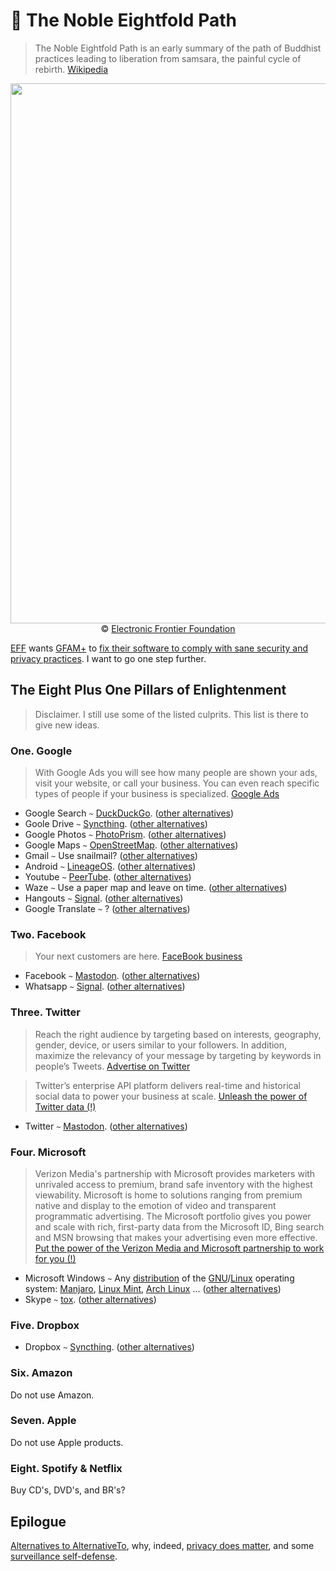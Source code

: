 :hiking_boot: The Noble Eightfold Path
==

> The Noble Eightfold Path is an early summary of the path of Buddhist
> practices leading to liberation from samsara, the painful cycle of rebirth.
> [Wikipedia](https://en.wikipedia.org/wiki/Noble_Eightfold_Path)

<p align="center">
<a href="https://fixitalready.eff.org">
<img src="https://ipfs.io/ipfs/QmUonfRreztzciUfFGhrJAzpFGCXUwE3eVHe3Dvwfrb9XL" width="864">
</a><br/>
© <a href="https://eff.org">Electronic Frontier Foundation</a>
</p>

[EFF](https://eff.org) wants [GFAM+](https://en.wikipedia.org/wiki/Big_Four_tech_companies) to
[fix their software to comply with sane security and privacy practices](https://fixitalready.eff.org).
I want to go one step further.

## The Eight Plus One Pillars of Enlightenment
> Disclaimer. I still use some of the listed culprits. This list is there to give new ideas.

### One. Google
> With Google Ads you will see how many people are shown your ads, visit your
> website, or call your business. You can even reach specific types of people
> if your business is specialized.
> [Google Ads](https://ads.google.com)

  - Google Search `~` [DuckDuckGo](https://duckduckgo.com). ([other alternatives](https://alternativeto.net/software/google-search))
  - Goole Drive `~` [Syncthing](https://syncthing.net). ([other alternatives](https://alternativeto.net/software/google-drive))
  - Google Photos `~` [PhotoPrism](https://photoprism.org). ([other alternatives](https://alternativeto.net/software/google-photos))
  - Google Maps `~` [OpenStreetMap](https://www.openstreetmap.org/about). ([other alternatives](https://alternativeto.net/software/google-maps))
  - Gmail `~` Use snailmail? ([other alternatives](https://alternativeto.net/software/gmail))
  - Android `~` [LineageOS](https://lineageos.org). ([other alternatives](https://alternativeto.net/software/android))
  - Youtube `~` [PeerTube](https://joinpeertube.org/en). ([other alternatives](https://alternativeto.net/software/youtube))
  - Waze `~` Use a paper map and leave on time. ([other alternatives](https://alternativeto.net/software/waze))
  - Hangouts `~` [Signal](https://signal.org). ([other alternatives](https://alternativeto.net/software/google-hangouts))
  - Google Translate `~` ? ([other alternatives](https://alternativeto.net/software/google-translate))

### Two. Facebook
> Your next customers are here.
> [FaceBook business](https://www.facebook.com/business/ads/ad-targeting)

  - Facebook `~` [Mastodon](https://mastodon.social). ([other alternatives](https://alternativeto.net/software/facebook))
  - Whatsapp `~` [Signal](https://signal.org). ([other alternatives](https://alternativeto.net/software/whatsapp))

### Three. Twitter
> Reach the right audience by targeting based on interests, geography, gender,
> device, or users similar to your followers. In addition, maximize the
> relevancy of your message by targeting by keywords in people’s Tweets. 
> [Advertise on Twitter](https://ads.twitter.com)

> Twitter’s enterprise API platform delivers real-time and historical social
> data to power your business at scale. 
> [Unleash the power of Twitter data (!)](https://developer.twitter.com/en/enterprise.html)

  - Twitter `~` [Mastodon](https://mastodon.social/about). ([other alternatives](https://alternativeto.net/software/twitter))

### Four. Microsoft
> Verizon Media's partnership with Microsoft provides marketers with unrivaled
> access to premium, brand safe inventory with the highest viewability.
> Microsoft is home to solutions ranging from premium native and display to the
> emotion of video and transparent programmatic advertising. The Microsoft
> portfolio gives you power and scale with rich, first-party data from the
> Microsoft ID, Bing search and MSN browsing that makes your advertising even
> more effective.
> [Put the power of the Verizon Media and Microsoft partnership to work for you (!)](https://www.oath.com/insights/put-the-power-of-the-verizon-media-and-microsoft-partnership-to)

  - Microsoft Windows `~` Any
[distribution](https://distrowatch.com/dwres.php?resource=popularity) of
the
[GNU](https://www.gnu.org)/[Linux](https://github.com/torvalds/linux)
operating system:
[Manjaro](https://manjaro.org), [Linux Mint](https://linuxmint.com), [Arch
Linux](https://www.archlinux.org) ... ([other
alternatives](https://alternativeto.net/software/windows-10))
  - Skype `~` [tox](https://tox.chat). ([other alternatives](https://alternativeto.net/software/skype))

### Five. Dropbox

  - Dropbox `~` [Syncthing](https://syncthing.net). ([other alternatives](https://alternativeto.net/software/dropbox))

### Six. Amazon
Do not use Amazon.

### Seven. Apple
Do not use Apple products.

### Eight. Spotify & Netflix
Buy CD's, DVD's, and BR's?

## Epilogue

[Alternatives to AlternativeTo](https://alternativeto.net/software/alternativeto),
why, indeed,
[privacy does matter](https://www.privacytools.io),
and some
[surveillance self-defense](https://ssd.eff.org/module-categories/tool-guides).
